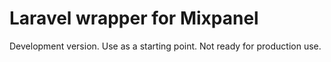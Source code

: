 # Laravel wrapper for Mixpanel

Development version. Use as a starting point. Not ready for production use.
